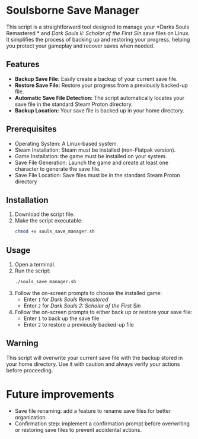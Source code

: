 # Soulsborne Save Manager

This script is a straightforward tool designed to manage your  *Darks Souls Remastered * and *Dark Souls II: Scholar of the First Sin* save files on Linux. It simplifies the process of backing up and restoring your progress, helping you protect your gameplay and recover saves when needed.

## Features
- **Backup Save File:** Easily create a backup of your current save file.
- **Restore Save File:** Restore your progress from a previously backed-up file.
- **Automatic Save File Detection:** The script automatically locates your save file in the standard Steam Proton directory.
- **Backup Location:** Your save file is backed up in your home directory.
  
## Prerequisites
- Operating System: A Linux-based system.
- Steam Installation: Steam must be installed (non-Flatpak version).
- Game Installation: the game must be installed on your system.
- Save File Generation: Launch the game and create at least one character to generate the save file.
- Save File Location: Save files must be in the standard Steam Proton directory

## Installation
1. Download the script file.
2. Make the script executable:
   ```bash
   chmod +x souls_save_manager.sh
   ```

## Usage
1. Open a terminal.
2. Run the script:
   ```bash
   ./souls_save_manager.sh
   ```
3. Follow the on-screen prompts to choose the installed game:
   - Enter `1` for *Dark Souls Remastered*
   - Enter `2` for *Dark Souls 2: Scholar of the First Sin*
5. Follow the on-screen prompts to either back up or restore your save file:
   - Enter `1` to back up the save file
   - Enter `2` to restore a previously backed-up file

## Warning
This script will overwrite your current save file with the backup stored in your home directory. Use it with caution and always verify your actions before proceeding.

# Future improvements
- Save file renaming: add a feature to rename save files for better organization.
- Confirmation step: implement a confirmation prompt before overwriting or restoring save files to prevent accidental actions.
